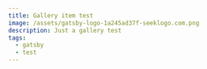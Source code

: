 ```yaml
---
title: Gallery item test
image: /assets/gatsby-logo-1a245ad37f-seeklogo.com.png
description: Just a gallery test
tags:
  - gatsby
  - test
---
```


